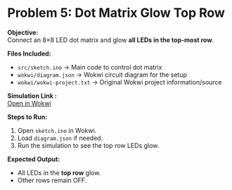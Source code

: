 # Problem 5: Dot Matrix Glow Top Row

**Objective:**  
Connect an 8×8 LED dot matrix and glow **all LEDs in the top-most row**.

**Files Included:**  
- `src/sketch.ino` → Main code to control dot matrix  
- `wokwi/diagram.json` → Wokwi circuit diagram for the setup  
- `wokwi/wokwi-project.txt` → Original Wokwi project information/source

**Simulation Link :**  
[Open in Wokwi](https://wokwi.com/projects/444971533588774913)

**Steps to Run:**  
1. Open `sketch.ino` in Wokwi.  
2. Load `diagram.json` if needed.  
3. Run the simulation to see the top row LEDs glow.

**Expected Output:**  
- All LEDs in the **top row** glow.  
- Other rows remain OFF.
